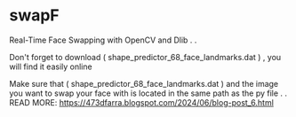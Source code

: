 # swapF
Real-Time Face Swapping with OpenCV and Dlib
.
.

Don't forget to download  (  shape_predictor_68_face_landmarks.dat  ) , you will find it easily online

Make sure that ( shape_predictor_68_face_landmarks.dat ) and the image you want to swap your face with is located in the same path as the py file
.
.
READ MORE:
https://473dfarra.blogspot.com/2024/06/blog-post_6.html
